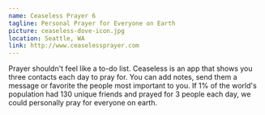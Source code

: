 ```yaml
---
name: Ceaseless Prayer 6 
tagline: Personal Prayer for Everyone on Earth 
picture: ceaseless-dove-icon.jpg 
location: Seattle, WA
link: http://www.ceaselessprayer.com
---
```

Prayer shouldn't feel like a to-do list. Ceaseless is an app that shows you three contacts each day to pray for. You can add notes, send them a message or favorite the people most important to you. If 1% of the world's population had 130 unique friends and prayed for 3 people each day, we could personally pray for everyone on earth.
